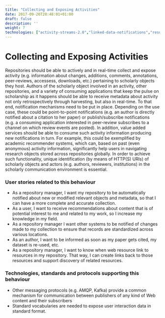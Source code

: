 ```yaml
---
title: "Collecting and Exposing Activities"
date: 2017-09-26T20:48:01+01:00
draft: false
description: ''
weight: 7
technologies: ["activity-streams-2.0","linked-data-notifications","resourcesync","signposting","webmention","websub"]
---
```


# Collecting and Exposing Activities
Repositories should be able to actively and in real-time collect and expose activity (e.g. information about changes, additions, comments, annotations, peer-reviews, accessess, downloads, etc.) pertaining to scholarly objects they host. Authors of the scholarly object involved in an activity, other repositories, and a variety of consuming applications that keep the pulse on scholarship as it happens should be able to receive metadata about activity not only retrospectively through harvesting, but also in real-time. To that end, notification mechanisms need to be put in place. Depending on the use case, these could be point-to-point notifications (e.g. an author is directly notified about a citation to her paper) or publish/subscribe notifications (e.g. a consuming application interested in peer-review subscribes to a channel on which review events are posted).  In addition, value added services should be able to consume such activity information producing new notifications in turn. For example, this could be exemplified by academic recommender systems, which can, based on past (even anonymous) activity information, significantly help users in navigating research objects stored across repositories globally. In order to achieve such functionality, unique identification (by means of HTTP(S) URIs) of scholarly objects and actors (e.g. authors, reviewers, institutions) in the scholarly communication environment  is essential. 

### User stories related to this behaviour
* As a repository manager, I want my repository to be automatically notified about new or modified relevant objects and metadata, so that I can have a more complete and accurate collection.
* As a user, I want to receive recommendations about content that is of potential interest to me and related to my work, so I increase my knowledge in my field.
* As a repository manager I want other systems to be notified of changes made to my collection to ensure that records are standardized across various locations.
* As an author, I want to be informed as soon as my paper gets cited, my dataset is re-used, etc.
* As a repository manager, I want to know when web resource link to resources in my repository. That way, I can create links back to those resources and support discovery of related resources.


### Technologies, standards and protocols supporting this behaviour

* Other messaging protocols (e.g. AMQP, Kafka) provide a common mechanism for communication between publishers of any kind of Web content and their subscribers
* Standard vocabularies are needed to expose user interaction data in standard format.


